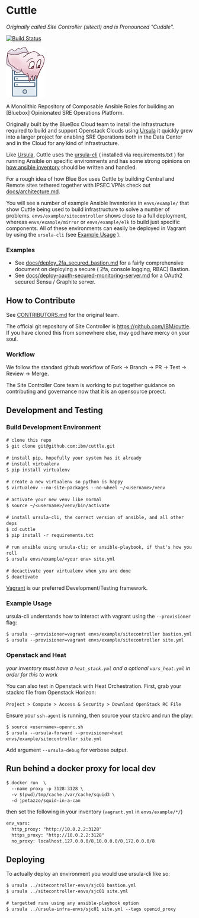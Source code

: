 # Cuttle
_Originally called Site Controller (sitectl) and is Pronounced "Cuddle"._

[![Build Status](https://travis-ci.org/IBM/cuttle.svg?branch=master)](https://travis-ci.org/IBM/cuttle)

![Cuttlefish are really gross ok](./logo.png)

A Monolithic Repository of Composable Ansible Roles for building an [Bluebox]
Opinionated SRE Operations Platform.

Originally built by the BlueBox Cloud team to install the infrastructure required to build and
support Openstack Clouds using [Ursula](http://github.com/blueboxgroup/ursula) it quickly grew into
a larger project for enabling SRE Operations both in the Data Center and in the Cloud for any kind
of infrastructure.

Like [Ursula](http://github.com/blueboxgroup/ursula), Cuttle uses the
[ursula-cli](https://github.com/blueboxgroup/ursula-cli) ( installed via requirements.txt )
for running Ansible on specific environments and has some strong opinions on [how
ansible inventory](docs/inventory.md) should be written and handled.

For a rough idea of how Blue Box uses Cuttle by building Central and Remote sites
tethered together with IPSEC VPNs check out [docs/architecture.md](docs/architecture.md).

You will see a number of example Ansible Inventories in `envs/example/` that
show Cuttle being used to build infrastructure to solve a number of problems.
`envs/example/sitecontroller` shows close to a full deployment, whereas
`envs/example/mirror` or `envs/example/elk` to build just specific components.
All of these environments can easily be deployed in Vagrant by using the `ursula-cli`
 (see [Example Usage](#example-usage) ).

### Examples

* See [docs/deploy_2fa_secured_bastion.md](docs/deploy_2fa_secured_bastion.md) for
a fairly comprehensive document on deploying a secure ( 2fa, console logging, RBAC)
Bastion.
* See [docs/deploy-oauth-secured-monitoring-server.md](docs/deploy-oauth-secured-monitoring-server.md) for a OAuth2 secured Sensu / Graphite server.


How to Contribute
-----------------

See [CONTRIBUTORS.md](CONTRIBUTORS.md) for the original team.

The official git repository of Site Controller is https://github.com/IBM/cuttle.
If you have cloned this from somewhere else, may god have mercy on your soul.

### Workflow

We follow the standard github workflow of Fork -> Branch -> PR -> Test -> Review -> Merge.

The Site Controller Core team is working to put together guidance on contributing and
governance now that it is an opensource proect.

Development and Testing
-----------------------

### Build Development Environment

```
# clone this repo
$ git clone git@github.com:ibm/cuttle.git

# install pip, hopefully your system has it already
# install virtualenv
$ pip install virtualenv

# create a new virtualenv so python is happy
$ virtualenv --no-site-packages --no-wheel ~/<username>/venv

# activate your new venv like normal
$ source ~/<username>/venv/bin/activate

# install ursula-cli, the correct version of ansible, and all other deps
$ cd cuttle
$ pip install -r requirements.txt

# run ansible using ursula-cli; or ansible-playbook, if that's how you roll
$ ursula envs/example/<your env> site.yml

# decactivate your virtualenv when you are done
$ deactivate
```

[Vagrant](https://www.vagrantup.com/) is our preferred Development/Testing framework.

### Example Usage

ursula-cli understands how to interact with vagrant using the `--provisioner` flag:

```
$ ursula --provisioner=vagrant envs/example/sitecontroller bastion.yml
$ ursula --provisioner=vagrant envs/example/sitecontroller site.yml
```

### Openstack and Heat

_your inventory must have a `heat_stack.yml` and a optional `vars_heat.yml` in order for this to work_

You can also test in Openstack with Heat Orchestration. First, grab your stackrc file from Openstack Horizon:

`Project > Compute > Access & Security > Download OpenStack RC File`

Ensure your `ssh-agent` is running, then source your stackrc and run the play:
```
$ source <username>-openrc.sh
$ ursula --ursula-forward --provisioner=heat envs/example/sitecontroller site.yml
```

Add argument `--ursula-debug` for verbose output.

## Run behind a docker proxy for local dev

```
$ docker run  \
  --name proxy -p 3128:3128 \
  -v $(pwd)/tmp/cache:/var/cache/squid3 \
  -d jpetazzo/squid-in-a-can
```

then set the following in your inventory (`vagrant.yml` in `envs/example/*/`)

```
env_vars:
  http_proxy: "http://10.0.2.2:3128"
  https_proxy: "http://10.0.2.2:3128"
  no_proxy: localhost,127.0.0.0/8,10.0.0.0/8,172.0.0.0/8

```

Deploying
---------

To actually deploy an environment you would use ursula-cli like so:

```
$ ursula ../sitecontroller-envs/sjc01 bastion.yml
$ ursula ../sitecontroller-envs/sjc01 site.yml

# targetted runs using any ansible-playbook option
$ ursula ../ursula-infra-envs/sjc01 site.yml --tags openid_proxy
```
